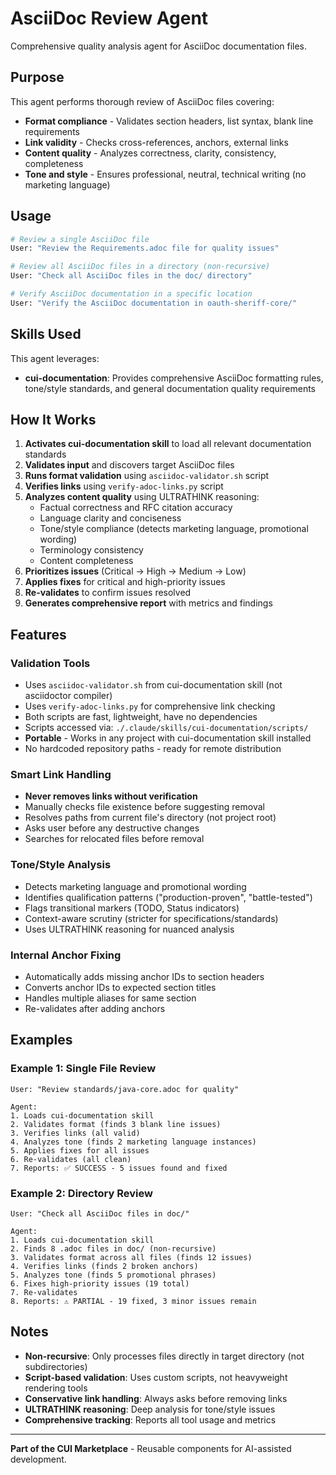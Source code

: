 # AsciiDoc Review Agent

Comprehensive quality analysis agent for AsciiDoc documentation files.

## Purpose

This agent performs thorough review of AsciiDoc files covering:
- **Format compliance** - Validates section headers, list syntax, blank line requirements
- **Link validity** - Checks cross-references, anchors, external links
- **Content quality** - Analyzes correctness, clarity, consistency, completeness
- **Tone and style** - Ensures professional, neutral, technical writing (no marketing language)

## Usage

```bash
# Review a single AsciiDoc file
User: "Review the Requirements.adoc file for quality issues"

# Review all AsciiDoc files in a directory (non-recursive)
User: "Check all AsciiDoc files in the doc/ directory"

# Verify AsciiDoc documentation in a specific location
User: "Verify the AsciiDoc documentation in oauth-sheriff-core/"
```

## Skills Used

This agent leverages:
- **cui-documentation**: Provides comprehensive AsciiDoc formatting rules, tone/style standards, and general documentation quality requirements

## How It Works

1. **Activates cui-documentation skill** to load all relevant documentation standards
2. **Validates input** and discovers target AsciiDoc files
3. **Runs format validation** using `asciidoc-validator.sh` script
4. **Verifies links** using `verify-adoc-links.py` script
5. **Analyzes content quality** using ULTRATHINK reasoning:
   - Factual correctness and RFC citation accuracy
   - Language clarity and conciseness
   - Tone/style compliance (detects marketing language, promotional wording)
   - Terminology consistency
   - Content completeness
6. **Prioritizes issues** (Critical → High → Medium → Low)
7. **Applies fixes** for critical and high-priority issues
8. **Re-validates** to confirm issues resolved
9. **Generates comprehensive report** with metrics and findings

## Features

### Validation Tools
- Uses `asciidoc-validator.sh` from cui-documentation skill (not asciidoctor compiler)
- Uses `verify-adoc-links.py` for comprehensive link checking
- Both scripts are fast, lightweight, have no dependencies
- Scripts accessed via: `./.claude/skills/cui-documentation/scripts/`
- **Portable** - Works in any project with cui-documentation skill installed
- No hardcoded repository paths - ready for remote distribution

### Smart Link Handling
- **Never removes links without verification**
- Manually checks file existence before suggesting removal
- Resolves paths from current file's directory (not project root)
- Asks user before any destructive changes
- Searches for relocated files before removal

### Tone/Style Analysis
- Detects marketing language and promotional wording
- Identifies qualification patterns ("production-proven", "battle-tested")
- Flags transitional markers (TODO, Status indicators)
- Context-aware scrutiny (stricter for specifications/standards)
- Uses ULTRATHINK reasoning for nuanced analysis

### Internal Anchor Fixing
- Automatically adds missing anchor IDs to section headers
- Converts anchor IDs to expected section titles
- Handles multiple aliases for same section
- Re-validates after adding anchors

## Examples

### Example 1: Single File Review

```
User: "Review standards/java-core.adoc for quality"

Agent:
1. Loads cui-documentation skill
2. Validates format (finds 3 blank line issues)
3. Verifies links (all valid)
4. Analyzes tone (finds 2 marketing language instances)
5. Applies fixes for all issues
6. Re-validates (all clean)
7. Reports: ✅ SUCCESS - 5 issues found and fixed
```

### Example 2: Directory Review

```
User: "Check all AsciiDoc files in doc/"

Agent:
1. Loads cui-documentation skill
2. Finds 8 .adoc files in doc/ (non-recursive)
3. Validates format across all files (finds 12 issues)
4. Verifies links (finds 2 broken anchors)
5. Analyzes tone (finds 5 promotional phrases)
6. Fixes high-priority issues (19 total)
7. Re-validates
8. Reports: ⚠️ PARTIAL - 19 fixed, 3 minor issues remain
```

## Notes

- **Non-recursive**: Only processes files directly in target directory (not subdirectories)
- **Script-based validation**: Uses custom scripts, not heavyweight rendering tools
- **Conservative link handling**: Always asks before removing links
- **ULTRATHINK reasoning**: Deep analysis for tone/style issues
- **Comprehensive tracking**: Reports all tool usage and metrics

---

**Part of the CUI Marketplace** - Reusable components for AI-assisted development.
